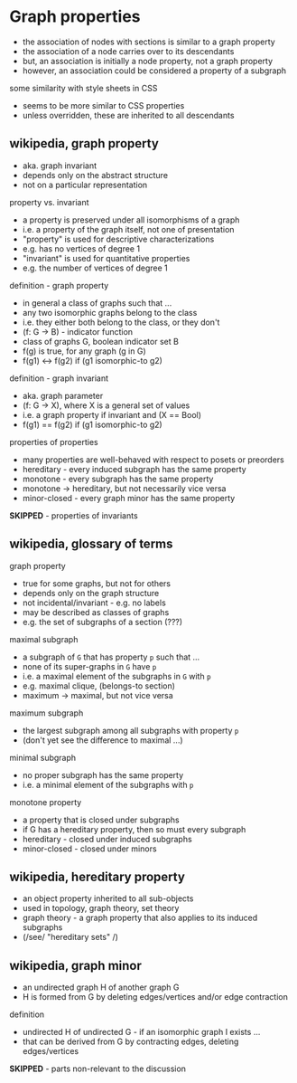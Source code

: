 
<!-- ======================================================================= -->
# Graph properties

* the association of nodes with sections is similar to a graph property
* the association of a node carries over to its descendants
* but, an association is initially a node property, not a graph property
* however, an association could be considered a property of a subgraph

some similarity with style sheets in CSS

* seems to be more similar to CSS properties
* unless overridden, these are inherited to all descendants

<!-- ======================================================================= -->
## wikipedia, graph property

* aka. graph invariant
* depends only on the abstract structure
* not on a particular representation

property vs. invariant

* a property is preserved under all isomorphisms of a graph
* i.e. a property of the graph itself, not one of presentation
* "property" is used for descriptive characterizations
* e.g. has no vertices of degree 1
* "invariant" is used for quantitative properties
* e.g. the number of vertices of degree 1

definition - graph property

* in general a class of graphs such that ...
* any two isomorphic graphs belong to the class
* i.e. they either both belong to the class, or they don't
* (f: G -> B) - indicator function
* class of graphs G, boolean indicator set B
* f(g) is true, for any graph (g in G)
* f(g1) <-> f(g2) if (g1 isomorphic-to g2)

definition - graph invariant

* aka. graph parameter
* (f: G -> X), where X is a general set of values
* i.e. a graph property if invariant and (X == Bool)
* f(g1) == f(g2) if (g1 isomorphic-to g2)

properties of properties

* many properties are well-behaved with respect to posets or preorders
* hereditary - every induced subgraph has the same property
* monotone - every subgraph has the same property
* monotone -> hereditary, but not necessarily vice versa
* minor-closed - every graph minor has the same property

**SKIPPED** - properties of invariants

<!-- ======================================================================= -->
## wikipedia, glossary of terms

graph property

* true for some graphs, but not for others
* depends only on the graph structure
* not incidental/invariant - e.g. no labels
* may be described as classes of graphs
* e.g. the set of subgraphs of a section (???)

maximal subgraph

* a subgraph of `G` that has property `p` such that ...
* none of its super-graphs in `G` have `p`
* i.e. a maximal element of the subgraphs in `G` with `p`
* e.g. maximal clique, (belongs-to section)
* maximum -> maximal, but not vice versa

maximum subgraph

* the largest subgraph among all subgraphs with property `p`
* (don't yet see the difference to maximal ...)

minimal subgraph

* no proper subgraph has the same property
* i.e. a minimal element of the subgraphs with `p`

monotone property

* a property that is closed under subgraphs
* if G has a hereditary property, then so must every subgraph
* hereditary - closed under induced subgraphs
* minor-closed - closed under minors

<!-- ======================================================================= -->
## wikipedia, hereditary property

* an object property inherited to all sub-objects
* used in topology, graph theory, set theory
* graph theory - a graph property that also applies to its induced subgraphs
* (/see/ "hereditary sets" /)

<!-- ======================================================================= -->
## wikipedia, graph minor

* an undirected graph H of another graph G
* H is formed from G by deleting edges/vertices and/or edge contraction

definition

* undirected H of undirected G - if an isomorphic graph I exists ...
* that can be derived from G by contracting edges, deleting edges/vertices

**SKIPPED** - parts non-relevant to the discussion
